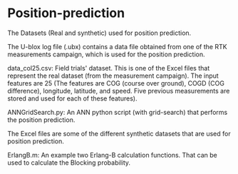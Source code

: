 # Position-prediction
The Datasets (Real and synthetic) used for position prediction. 

The U-blox log file (.ubx) contains a data file obtained from one of the RTK measurements campaign, which is used for the position prediction. 

data_col25.csv: Field trials' dataset. This is one of the Excel files that represent the real dataset (from the measurement campaign). The input features are 25 (The features are COG (course over ground), COGD (COG difference), longitude, latitude, and speed. Five previous measurements are stored and used for each of these features).

ANNGridSearch.py: An ANN python script (with grid-search) that performs the position prediction.

The Excel files are some of the different synthetic datasets that are used for position prediction.

ErlangB.m: An example two Erlang-B calculation functions. That can be used to calculate the Blocking probability. 
